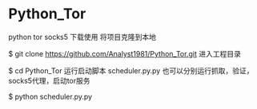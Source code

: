 # Python_Tor
python  tor socks5
下载使用
将项目克隆到本地

$ git clone https://github.com/Analyst1981/Python_Tor.git
进入工程目录

$ cd Python_Tor
运行启动脚本 scheduler.py.py 也可以分别运行抓取，验证，socks5代理，启动tor服务

$ python scheduler.py.py
